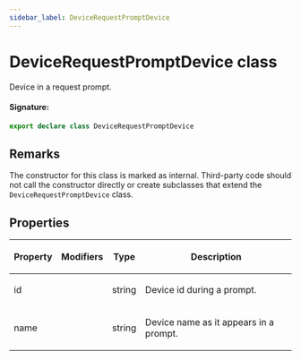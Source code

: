 ```yaml
---
sidebar_label: DeviceRequestPromptDevice
---
```


# DeviceRequestPromptDevice class

Device in a request prompt.

#### Signature:

```typescript
export declare class DeviceRequestPromptDevice
```

## Remarks

The constructor for this class is marked as internal. Third-party code should not call the constructor directly or create subclasses that extend the `DeviceRequestPromptDevice` class.

## Properties

<table><thead><tr><th>

Property

</th><th>

Modifiers

</th><th>

Type

</th><th>

Description

</th></tr></thead>
<tbody><tr><td>

<p id="id">id</p>

</td><td>

</td><td>

string

</td><td>

Device id during a prompt.

</td></tr>
<tr><td>

<p id="name">name</p>

</td><td>

</td><td>

string

</td><td>

Device name as it appears in a prompt.

</td></tr>
</tbody></table>
